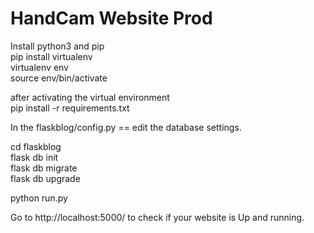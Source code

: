# HandCam Website Prod

Install python3 and pip <br>
pip install virtualenv <br>
virtualenv env <br>
source env/bin/activate <br>

after activating the virtual environment <br>
pip install -r requirements.txt <br>


In the flaskblog/config.py == edit the database settings. <br>

cd flaskblog <br>
flask db init <br>
flask db migrate <br>
flask db upgrade <br>




python run.py <br>


Go to http://localhost:5000/ to check if your website is Up and running. <br>

